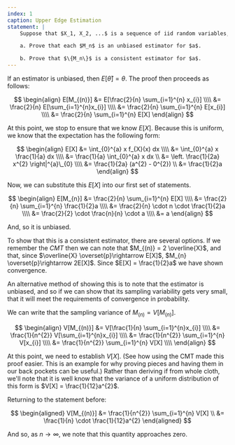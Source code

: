 ```yaml
---
index: 1
caption: Upper Edge Estimation
statement: |
    Suppose that $X_1, X_2, ...$ is a sequence of iid random variables, each distributed uniform over $[0,a]$, where $a>0$ is an unknown parameter.  Define $M_n = \frac{2}{n} \sum_{i=1}^n X_i$. 

    a. Prove that each $M_n$ is an unbiased estimator for $a$.

    b. Prove that $\{M_n\}$ is a consistent estimator for $a$.
---
```


If an estimator is unbiased, then $E[\hat{\theta}] = \theta$. The proof then proceeds as follows: 

$$
\begin{align} 
    E[M_{(n)}] &= E[\frac{2}{n} \sum_{i=1}^{n} x_{i}] \\\\
        &= \frac{2}{n} E[\sum_{i=1}^{n}x_{i}] \\\\ 
        &= \frac{2}{n} \sum_{i=1}^{n} E[x_{i}] \\\\ 
        &= \frac{2}{n} \sum_{i=1}^{n} E[X]
\end{align} 
$$

At this point, we stop to ensure that we know $E[X]$. Because this is uniform, we know that the expectation has the following form: 

$$
\begin{align}
E[X] &= \int_{0}^{a} x f_{X}(x) dx \\\\
     &= \int_{0}^{a} x \frac{1}{a} dx \\\\ 
     &= \frac{1}{a} \int_{0}^{a} x dx \\ 
     &= \left. \frac{1}{2a} x^{2} \right|^{a}\_{0} \\\\ 
     &= \frac{1}{2a} (a^{2} - 0^{2}) \\ 
     &= \frac{1}{2}a
\end{align}
$$

Now, we can substitute this $E[X]$ into our first set of statements. 

$$
\begin{align}
  E[M_{n}] &= \frac{2}{n} \sum_{i=1}^{n} E[X] \\\\
           &= \frac{2}{n} \sum_{i=1}^{n} \frac{1}{2}a \\\\
           &= \frac{2}{n} \cdot n \cdot \frac{1}{2}a \\\\
           &= \frac{2}{2} \cdot \frac{n}{n} \cdot a \\\\
           &= a
\end{align}
$$

And, so it is unbiased. 

To show that this is a consistent estimator, there are several options. If we remember the *CMT* then we can note that $M_{(n)} = 2 \overline{X}$, and that, since $\overline{X} \overset{p}\rightarrow E[X]$, $M_{n} \overset{p}\rightarrow 2E[X]$. Since $E[X] = \frac{1}{2}a$ we have shown convergence. 

An alternative method of showing this is to note that the estimator is unbiased, and so if we can show that its sampling variability gets very small, that it will meet the requirements of convergence in probability. 

We can write that the sampling variance of $M_{(n)} = V[M_{(n)}]$. 

$$
\begin{align}
  V[M_{(n)}] &= V[\frac{1}{n} \sum_{i=1}^{n}x_{i}] \\\\
             &= \frac{1}{n^{2}} V[\sum_{i=1}^{n}x_{i}] \\\\
             &= \frac{1}{n^{2}} \sum_{i=1}^{n} V[x_{i}] \\\\
             &= \frac{1}{n^{2}} \sum_{i=1}^{n} V[X] \\\\
\end{align}
$$

At this point, we need to establish $V[X]$. (See how using the CMT made this proof easier. This is an example for why proving pieces and having them in our back pockets can be useful.) Rather than deriving if from whole cloth, we'll note that it is well know that the variance of a uniform distribution of this form is $V[X] = \frac{1}{12}a^{2}$. 

Returning to the statement before: 

$$
\begin{aligned}
  V[M_{(n)}] &= \frac{1}{n^{2}} \sum_{i=1}^{n} V[X] \\
  &= \frac{1}{n} \cdot \frac{1}{12}a^{2}
\end{aligned}
$$

And so, as $n \rightarrow \infty$, we note that this quantity approaches zero. 
